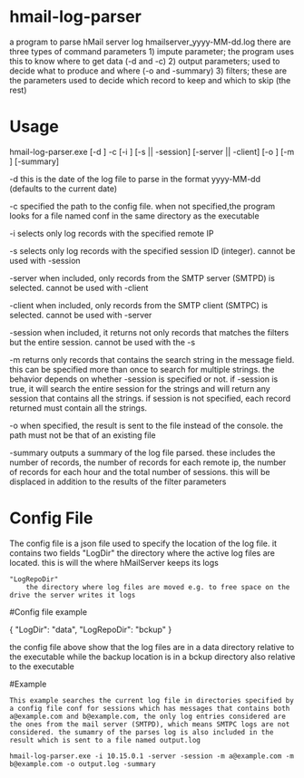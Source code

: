 # hmail-log-parser
a program to parse hMail server log hmailserver_yyyy-MM-dd.log
there are three types of command parameters
    1) impute parameter; the program uses this to know where to get data (-d and -c)
    2) output parameters; used to decide what to produce and where (-o and -summary)
    3) filters; these are the parameters used to decide which record to keep and which to skip (the rest)

# Usage
hmail-log-parser.exe [-d <logDate>]  -c <configFilePath> [-i <remoteIP>] [-s <sessionID> || -session] [-server || -client] [-o <outputFilePath>] [-m <searchString>] [-summary]

-d <logDate>
    this is the date of the log file to parse in the format yyyy-MM-dd (defaults to the current date)

-c <configFilePath>
    specified the path to the config file. when not specified,the program looks for a file named conf in the same directory as the executable

-i <remoteIP>
    selects only log records with the specified remote IP

-s <sessionID>
    selects only log records with the specified session ID (integer). cannot be used with -session

-server
    when included, only records from the SMTP server (SMTPD) is selected. cannot be used with -client

-client
    when included, only records from the SMTP client (SMTPC) is selected. cannot be used with -server

-session
    when included, it returns not only records that matches the filters but the entire session. cannot be used with the -s

-m <searchString>
    returns only records that contains the search string in the message field. this can be specified more than once to search for multiple strings. the behavior depends on whether -session is specified or not. if -session is true, it will search the entire session for the strings and will return any session that contains all the strings. if session is not specified, each record returned must contain all the strings.

-o <outputFilePath>
    when specified, the result is sent to the file instead of the console. the path must not be that of an existing file

-summary
    outputs a summary of the log file parsed. these includes the number of records, the number of records for each remote ip, the number of records for each hour and the total number of sessions. this will be displaced in addition to the results of the filter parameters

# Config File
The config file is a json file used to specify the location of the log file. it contains two fields
    "LogDir"
        the directory where the active log files are located. this is will the where hMailServer keeps its logs
    
    "LogRepoDir"
        the directory where log files are moved e.g. to free space on the drive the server writes it logs
    
#Config file example

{
    "LogDir": "data",
    "LogRepoDir": "bckup"
}

the config file above show that the log files are in a data directory relative to the executable while the backup location is in a bckup directory also relative to the executable

#Example

    This example searches the current log file in directories specified by a config file conf for sessions which has messages that contains both a@example.com and b@example.com, the only log entries considered are the ones from the mail server (SMTPD), which means SMTPC logs are not considered. the sumamry of the parses log is also included in the result which is sent to a file named output.log

    hmail-log-parser.exe -i 10.15.0.1 -server -session -m a@example.com -m b@example.com -o output.log -summary

    